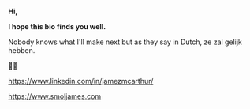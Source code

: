 ****Hi**,**

**I hope this bio finds you well.**

Nobody knows what I'll make next but as they say in Dutch, ze zal gelijk hebben.

🦕🦖

https://www.linkedin.com/in/jamezmcarthur/

https://www.smoljames.com
